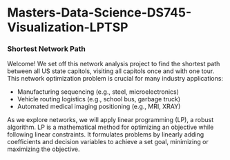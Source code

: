 # Masters-Data-Science-DS745-Visualization-LPTSP

### Shortest Network Path
Welcome! We set off this network analysis project to find the shortest path between all US state capitols, visiting all capitols once and with one tour. This network optimization problem is crucial for many industry applications:
- Manufacturing sequencing (e.g., steel, microelectronics)
- Vehicle routing logistics (e.g., school bus, garbage truck)
- Automated medical imaging positioning (e.g., MRI, XRAY)

As we explore networks, we will apply linear programming (LP), a robust algorithm. LP is a mathematical method for optimizing an objective while following linear constraints. It formulates problems by linearly adding coefficients and decision variables to achieve a set goal, minimizing or maximizing the objective.
